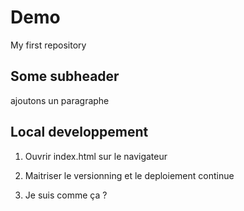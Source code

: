 # Demo
My first repository

## Some subheader

ajoutons un paragraphe

## Local developpement

1. Ouvrir index.html sur le navigateur

2. Maitriser le versionning et le deploiement continue 

3. Je suis comme ça ?